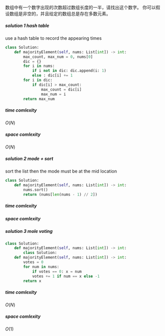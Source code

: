 数组中有一个数字出现的次数超过数组长度的一半，请找出这个数字。
你可以假设数组是非空的，并且给定的数组总是存在多数元素。

##### solution 1 hash table
use a hash table to record the appearing times
```python
class Solution:
    def majorityElement(self, nums: List[int]) -> int:
        max_count, max_num = 0, nums[0]
        dic = {}
        for i in nums:
            if i not in dic: dic.append(i: 1)
            else : dic[i] += 1
        for i in dic:
            if dic[i] > max_count:
                max_count = dic[i]
                max_num = i
        return max_num


```
##### time comlexity
$O(N)$
##### space comlexity
$O(N)$

##### solution 2 mode + sort
sort the list then the mode must be at the mid location
```python
class Solution:
    def majorityElement(self, nums: List[int]) -> int:
        nums.sort()
        return (nums[len(nums - 1) // 2])
```
##### time comlexity
##### space comlexity


##### solution 3 mole voting
```python
class Solution:
    def majorityElement(self, nums: List[int]) -> int:
        class Solution:
    def majorityElement(self, nums: List[int]) -> int:
        votes = 0
        for num in nums:
            if votes == 0: x = num
            votes += 1 if num == x else -1
        return x

```
##### time comlexity
$O(N)$
##### space comlexity
$O(1)$